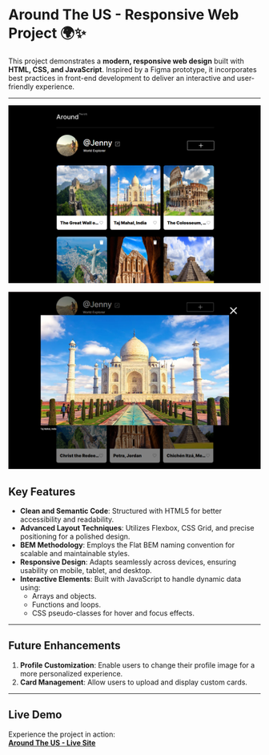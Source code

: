 # **Around The US - Responsive Web Project** 🌍✨

This project demonstrates a **modern, responsive web design** built with **HTML, CSS, and JavaScript**. Inspired by a Figma prototype, it incorporates best practices in front-end development to deliver an interactive and user-friendly experience.

---
![Project screenshot](src/images/Around%20the%20us.png)

![Project screenshot](src/images/Around%20the%20us%203.png)

## **Key Features**
- **Clean and Semantic Code**: Structured with HTML5 for better accessibility and readability.
- **Advanced Layout Techniques**: Utilizes Flexbox, CSS Grid, and precise positioning for a polished design.
- **BEM Methodology**: Employs the Flat BEM naming convention for scalable and maintainable styles.
- **Responsive Design**: Adapts seamlessly across devices, ensuring usability on mobile, tablet, and desktop.
- **Interactive Elements**: Built with JavaScript to handle dynamic data using:
  - Arrays and objects.
  - Functions and loops.
  - CSS pseudo-classes for hover and focus effects.

---

## **Future Enhancements**
1. **Profile Customization**: Enable users to change their profile image for a more personalized experience.
2. **Card Management**: Allow users to upload and display custom cards.

---

## **Live Demo**
Experience the project in action:  
[**Around The US - Live Site**](https://jennyglover.github.io/se_project_aroundtheus/)  
